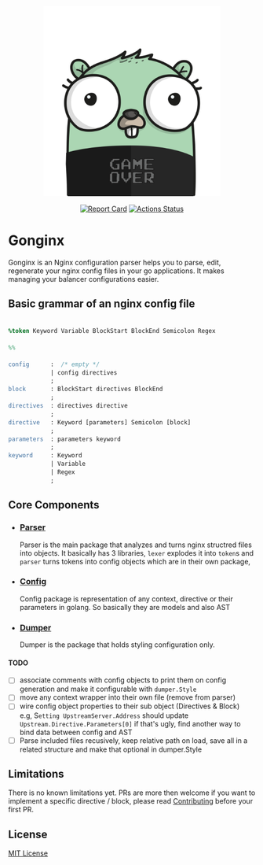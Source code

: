 <p align="center"><img src="./gopher.png" width="360"></p>
<p align="center">
<a href="https://goreportcard.com/badge/github.com/tufanbarisyildirim/gonginx"><img src="https://goreportcard.com/badge/github.com/tufanbarisyildirim/gonginx" alt="Report Card" /></a>
<a href="https://github.com/tufanbarisyildirim/gonging/actions"><img src="https://github.com/tufanbarisyildirim/gonginx/workflows/Go/badge.svg" alt="Actions Status" /></a>
</p>

# Gonginx
Gonginx is an Nginx configuration parser helps you to parse, edit, regenerate your nginx config files in your go applications. It makes managing your balancer configurations easier. 

## Basic grammar of an nginx config file
```yacc

%token Keyword Variable BlockStart BlockEnd Semicolon Regex

%%

config      :  /* empty */ 
            | config directives
            ;
block       : BlockStart directives BlockEnd
            ;
directives  : directives directive
            ;
directive   : Keyword [parameters] Semicolon [block]
            ;
parameters  : parameters keyword
            ;
keyword     : Keyword 
            | Variable 
            | Regex
            ;
```

## Core Components
- ### [Parser](/parser) 
  Parser is the main package that analyzes and turns nginx structred files into objects. It basically has 3 libraries, `lexer` explodes it into `token`s and `parser` turns tokens into config objects which are in their own package, 
- ### [Config](/config)
  Config package is representation of any context, directive or their parameters in golang. So basically they are models and also AST
- ### [Dumper](/dumper)
  Dumper is the package that holds styling configuration only. 

#### TODO
- [ ]  associate comments with config objects to print them on config generation and make it configurable with `dumper.Style`
- [ ]  move any context wrapper into their own file (remove from parser)
- [ ]  wire config object properties to their sub object (Directives & Block)   
       e.g, S`etting UpstreamServer.Address` should update `Upstream.Directive.Parameters[0]` if that's ugly, find another way to bind data between config and AST
- [ ]  Parse included files recusively, keep relative path on load, save all in a related structure and make that optional in dumper.Style

## Limitations
There is no known limitations yet. PRs are more then welcome if you want to implement a specific directive / block, please read [Contributing](CONTRIBUTING.md) before your first PR.

## License
[MIT License](LICENSE)